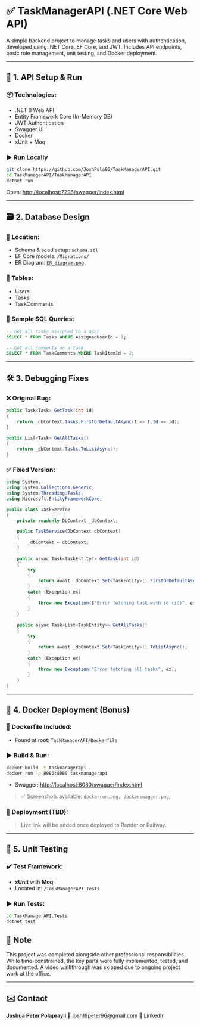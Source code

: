 # ✅ TaskManagerAPI (.NET Core Web API)

A simple backend project to manage tasks and users with authentication, developed using .NET Core, EF Core, and JWT. Includes API endpoints, basic role management, unit testing, and Docker deployment.

---

## 🧩 1. API Setup & Run

### 📦 Technologies:
- .NET 8 Web API
- Entity Framework Core (In-Memory DB)
- JWT Authentication
- Swagger UI
- Docker
- xUnit + Moq

### ▶️ Run Locally

```bash
git clone https://github.com/JoshPola96/TaskManagerAPI.git
cd TaskManagerAPI/TaskManagerAPI
dotnet run
````

Open: [http://localhost:7296/swagger/index.html](http://localhost:7296/swagger/index.html)

---

## 🗃️ 2. Database Design

### 📁 Location:

* Schema & seed setup: `schema.sql`
* EF Core models: `/Migrations/`
* ER Diagram: [`ER_diagram.png`](ER_diagram.png)

### 📌 Tables:

* Users
* Tasks
* TaskComments

### 📄 Sample SQL Queries:

```sql
-- Get all tasks assigned to a user
SELECT * FROM Tasks WHERE AssignedUserId = 1;

-- Get all comments on a task
SELECT * FROM TaskComments WHERE TaskItemId = 2;
```

---

## 🛠️ 3. Debugging Fixes

### ❌ Original Bug:

```csharp
public Task<Task> GetTask(int id)
{
    return _dbContext.Tasks.FirstOrDefaultAsync(t => t.Id == id);
}

public List<Task> GetAllTasks()
{
    return _dbContext.Tasks.ToListAsync();
}
```

### ✅ Fixed Version:

```csharp
using System;
using System.Collections.Generic;
using System.Threading.Tasks;
using Microsoft.EntityFrameworkCore;

public class TaskService
{
    private readonly DbContext _dbContext;

    public TaskService(DbContext dbContext)
    {
        _dbContext = dbContext;
    }

    public async Task<TaskEntity?> GetTask(int id)
    {
        try
        {
            return await _dbContext.Set<TaskEntity>().FirstOrDefaultAsync(t => t.Id == id);
        }
        catch (Exception ex)
        {
            throw new Exception($"Error fetching task with id {id}", ex);
        }
    }

    public async Task<List<TaskEntity>> GetAllTasks()
    {
        try
        {
            return await _dbContext.Set<TaskEntity>().ToListAsync();
        }
        catch (Exception ex)
        {
            throw new Exception("Error fetching all tasks", ex);
        }
    }
}
```

---

## 🐳 4. Docker Deployment (Bonus)

### 📁 Dockerfile Included:

* Found at root: `TaskManagerAPI/Dockerfile`

### ▶️ Build & Run:

```bash
docker build -t taskmanagerapi .
docker run -p 8080:8080 taskmanagerapi    
```

* Swagger: [http://localhost:8080/swagger/index.html](http://localhost:8080/swagger/index.html)

> ✅ Screenshots available: `dockerrun.png, dockerswagger.png`, 

### 🔗 Deployment (TBD):

> Live link will be added once deployed to Render or Railway.

---

## 🧪 5. Unit Testing

### ✔️ Test Framework:

* **xUnit** with **Moq**
* Located in: `/TaskManagerAPI.Tests`

### ▶️ Run Tests:

```bash
cd TaskManagerAPI.Tests
dotnet test
```

## 👋 Note

This project was completed alongside other professional responsibilities. While time-constrained, the key parts were fully implemented, tested, and documented. A video walkthrough was skipped due to ongoing project work at the office.

---

## ✉️ Contact

**Joshua Peter Polaprayil**
📧 [josh19peter96@gmail.com](mailto:josh19peter96@gmail.com)
🔗 [LinkedIn](https://www.linkedin.com/in/josh33-peter10/)

```
